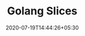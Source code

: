 ---
title: "Golang Slices"
date: 2020-07-19T14:44:26+05:30
draft: false
toc: true
categories: [Golang]

---